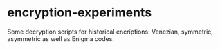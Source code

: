 
# encryption-experiments

Some decryption scripts for historical encriptions: Venezian, symmetric, asymmetric as well as Enigma codes.
